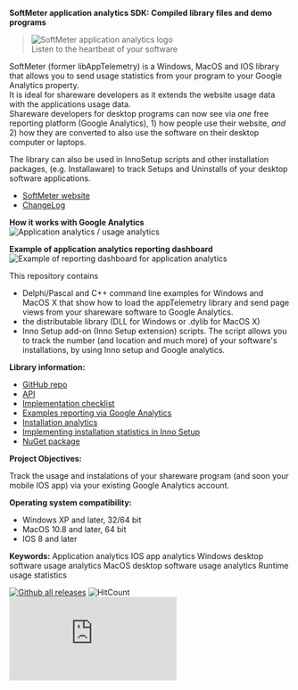 ﻿**SoftMeter application analytics SDK: Compiled library files and demo programs**

> ![SoftMeter application analytics logo](https://www.starmessagesoftware.com/myfiles/softmeter-icon-128x155.png)  
> Listen to the heartbeat of your software

SoftMeter (former libAppTelemetry) is a Windows, MacOS and IOS library that allows you to send usage statistics from your program to your Google Analytics property.  
It is ideal for shareware developers as it extends the website usage data with the applications usage data.  
Shareware developers for desktop programs can now see via *one* free reporting platform (Google Analytics), 1) how people use their website, *and* 2) how they are converted to also use the software on their desktop computer or laptops.

The library can also be used in InnoSetup scripts and other installation packages, (e.g. Installaware) to track Setups and Uninstalls of your desktop software applications.

- [SoftMeter website](https://www.StarMessageSoftware.com/softmeter)
- [ChangeLog](https://github.com/starmessage/libSoftMeter/blob/master/ChangeLog.md)

**How it works with Google Analytics**
![Application analytics / usage analytics](https://www.starmessagesoftware.com/myfiles/how-it-works-softmeter-usage-analytics.png)

**Example of application analytics reporting dashboard**
![Example of reporting dashboard for application analytics](https://www.starmessagesoftware.com/myfiles/softmeter-application-analytics-dashboard.png)

This repository contains 
- Delphi/Pascal and C++ command line examples for Windows and MacOS X that show how to load the appTelemetry library and send page views from your shareware software to Google Analytics.
- the distributable library (DLL for Windows or .dylib for MacOS X) 
- Inno Setup add-on (Inno Setup extension) scripts. 
  The script allows you to track the number (and location and much more) of your software's installations, by using Inno setup and Google analytics.

**Library information:**

- [GitHub repo](https://github.com/starmessage/libSoftMeter)
- [API](https://www.starmessagesoftware.com/softmeter/sdk-api)
- [Implementation checklist](https://www.StarMessageSoftware.com/softmeter/implementation)
- [Examples reporting via Google Analytics](https://www.starmessagesoftware.com/blog/google-analytics-reports-software-applications)
- [Installation analytics](https://www.starmessagesoftware.com/blog/installation-analytics-shareware-desktop-software-applications)
- [Implementing installation statistics in Inno Setup](https://www.starmessagesoftware.com/blog/free-installation-statistics-innosetup-google-analytics)
- [NuGet package](https://www.nuget.org/packages/libSoftMeter/)
 
**Project Objectives:**

Track the usage and instalations of your shareware program (and soon your mobile IOS app) via your existing Google Analytics account. 

**Operating system compatibility:**

- Windows XP and later, 32/64 bit
- MacOS 10.8 and later, 64 bit
- IOS 8 and later

**Keywords:**
Application analytics
IOS app analytics
Windows desktop software usage analytics
MacOS desktop software usage analytics
Runtime usage statistics

[![Github all releases](https://img.shields.io/github/downloads/starmessage/libSoftMeter/total.svg)](https://GitHub.com/starmessage/libSoftMeter/releases/)
![HitCount](http://hits.dwyl.io/starmessage/badges.svg)
[![Analytics](https://ga-beacon.appspot.com/UA-385839-11/github.com/starmessage/libSoftMeter/README.md)](https://GitHub.com/starmessage/libSoftMeter)
